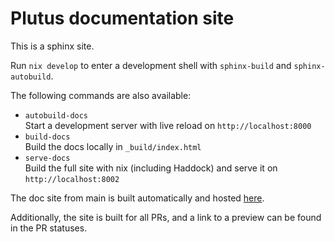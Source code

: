 # Plutus documentation site

This is a sphinx site.

Run `nix develop` to enter a development shell with `sphinx-build` and `sphinx-autobuild`.

The following commands are also available:

- `autobuild-docs`          
  Start a development server with live reload on `http://localhost:8000`
- `build-docs`             
  Build the docs locally in `_build/index.html`
- `serve-docs`   
  Build the full site with nix (including Haddock) and serve it on `http://localhost:8002`

The doc site from main is built automatically and hosted [here](https://plutus.readthedocs.io/en/latest).

Additionally, the site is built for all PRs, and a link to a preview can be found in the PR statuses.
